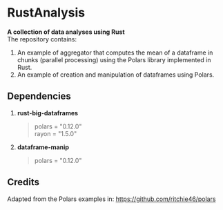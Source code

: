 # RustAnalysis
__A collection of data analyses using Rust__<br>
The repository contains: 
1) An example of aggregator that computes the mean of a dataframe in chunks (parallel processing) using the Polars library implemented in Rust.
2) An example of creation and manipulation of dataframes using Polars. 

## Dependencies
1) __rust-big-dataframes__ 
    > polars = "0.12.0"<br>
    > rayon = "1.5.0"
2) __dataframe-manip__
    > polars = "0.12.0"<br>

## Credits
Adapted from the Polars examples in: 
https://github.com/ritchie46/polars

